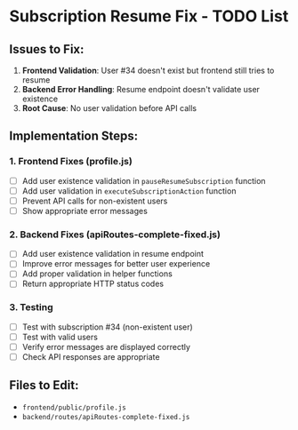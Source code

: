 # Subscription Resume Fix - TODO List

## Issues to Fix:
1. **Frontend Validation**: User #34 doesn't exist but frontend still tries to resume
2. **Backend Error Handling**: Resume endpoint doesn't validate user existence
3. **Root Cause**: No user validation before API calls

## Implementation Steps:

### 1. Frontend Fixes (profile.js)
- [ ] Add user existence validation in `pauseResumeSubscription` function
- [ ] Add user validation in `executeSubscriptionAction` function
- [ ] Prevent API calls for non-existent users
- [ ] Show appropriate error messages

### 2. Backend Fixes (apiRoutes-complete-fixed.js)
- [ ] Add user existence validation in resume endpoint
- [ ] Improve error messages for better user experience
- [ ] Add proper validation in helper functions
- [ ] Return appropriate HTTP status codes

### 3. Testing
- [ ] Test with subscription #34 (non-existent user)
- [ ] Test with valid users
- [ ] Verify error messages are displayed correctly
- [ ] Check API responses are appropriate

## Files to Edit:
- `frontend/public/profile.js`
- `backend/routes/apiRoutes-complete-fixed.js`
